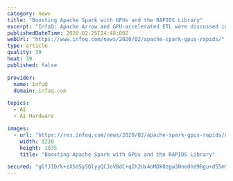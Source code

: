 ```yaml
---
category: news
title: "Boosting Apache Spark with GPUs and the RAPIDS Library"
excerpt: "InfoQ: Apache Arrow and GPU-accelerated ETL were discussed in the Spark AI Summit session. What are the benefits of Apache Arrow memory format with GPUs for ETL? Scott: The cost of copying and converting data formats between different storage, ETL and ..."
publishedDateTime: 2020-02-25T14:48:00Z
webUrl: "https://www.infoq.com/news/2020/02/apache-spark-gpus-rapids/"
type: article
quality: 39
heat: 39
published: false

provider:
  name: InfoQ
  domain: infoq.com

topics:
  - AI
  - AI Hardware

images:
  - url: "https://res.infoq.com/news/2020/02/apache-spark-gpus-rapids/en/resources/1figure-3-zero-copy-streaming-messaging-1582552032996.jpg"
    width: 1230
    height: 1035
    title: "Boosting Apache Spark with GPUs and the RAPIDS Library"

secured: "gGfJ1D/k+zXSd5y5QlyyQCJoVBdC+qIh2Ux4oMDk0zgw3NnoOhd9Rgu+dS5mYHLYWdzZ33oSl5dDsXOq6vmh8oWCi0nznzYuoEn9Pva2vFO9qQHLb9xz3/gIPvzA5tXvjZa/Pf+JGYN4o5TBtiWeUEtCHv9io9bh7rXuBw/quw0Hm8pdxzreorw3BedPywDZ4rwkhMTx0piNBRrpcxgIhPpdO5I4KqUPZBXwXqLmOgssf1FnERsWsV+YGNfqsK8FKu0PwrTod6ArUuf8sYOl783LmSK3jAe2yeec0mJ61+UNe1gkUiv9HevrCay1j97U51yiO0kg5LrtNP4nWYOoD4dVfTIsjtbxSBMESQY0DRCJeJQwSLrmmTr03R88JysWImac6cg0PjSmwHEG+K5CDJ90rnL0PMz8qBG3eckMH6w6QPSkAMglO5uya7eqc7kuGBlNp+J3piHO+9ITch+IxpH6kDXwn9xqD471xWxd900=;U8zo6QDzTfkGRUPKMBh4Yg=="
---
```


